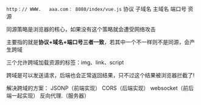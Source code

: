 `http：// WWW.   aaa.com： 8080/index/vue.js`
协议       子域名   主域名      端口号   资源

同源策略是浏览器的核心，如果没有这个策略就会遭受网络攻击

主要指的就是**协议+域名+端口号三者一致**，若其中一个不一样则不是同源，会产生跨域

三个允许跨域加载资源的标签：img、link、script

跨域是可以发送请求，后端也会正常返回结果，只不过这个结果被浏览器拦截了!

解决跨域的方案：
JSONP（前端实现）
CORS（后端实现）
websocket（前后端一起实现）
反向代理.（服务器）
